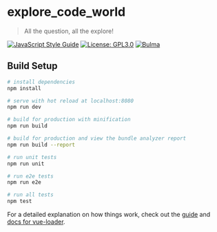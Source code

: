 # explore_code_world

> All the question, all the explore!

[![JavaScript Style Guide](https://img.shields.io/badge/code_style-standard-brightgreen.svg)](https://standardjs.com)
[![License: GPL3.0](https://img.shields.io/badge/License-GPL3.0-brightgreen.svg)](https://opensource.org/licenses/GPL-3.0)
[![Bulma](https://img.shields.io/badge/UI-Bulma-brightgreen.svg)](https://bulma.io/)
## Build Setup

``` bash
# install dependencies
npm install

# serve with hot reload at localhost:8080
npm run dev

# build for production with minification
npm run build

# build for production and view the bundle analyzer report
npm run build --report

# run unit tests
npm run unit

# run e2e tests
npm run e2e

# run all tests
npm test
```

For a detailed explanation on how things work, check out the [guide](http://vuejs-templates.github.io/webpack/) and [docs for vue-loader](http://vuejs.github.io/vue-loader).
